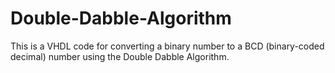 # Double-Dabble-Algorithm
This is a VHDL code for converting a binary number to a BCD (binary-coded decimal) number using the Double Dabble Algorithm.
